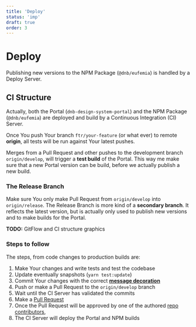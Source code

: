 ```yaml
---
title: 'Deploy'
status: 'imp'
draft: true
order: 3
---
```


# Deploy

Publishing new versions to the NPM Package (`@dnb/eufemia`) is handled by a Deploy Server.

## CI Structure

Actually, both the Portal (`dnb-design-system-portal`) and the NPM Package (`@dnb/eufemia`) are deployed and build by a Continuous Integration (CI) Server.

Once You push Your branch `ftr/your-feature` (or what ever) to remote **origin**, all tests will be run against Your latest pushes.

Merges from a Pull Request and other pushes to the development branch `origin/develop`, will trigger a **test build** of the Portal. This way me make sure that a new Portal version can be build, before we actually publish a new build.

### The Release Branch

Make sure You only make Pull Request from `origin/develop` into `origin/release`.
The Release Branch is more kind of a **secondary branch**. It reflects the latest version, but is actually only used to publish new versions and to make builds for the Portal.

**TODO:** GitFlow and CI structure graphics

### Steps to follow

The steps, from code changes to production builds are:

1. Make Your changes and write tests and test the codebase
1. Update eventually snapshots (`yarn test:update`)
1. Commit Your changes with the correct **[message decoration](/uilib/development/commit)**
1. Push or make a Pull Request to the `origin/develop` branch
1. Wait until the CI Server has validated the commits
1. Make a [Pull Request](https://github.com/dnbexperience/eufemia/compare/release...develop?expand=1)
1. Once the Pull Request will be approved by one of the authored [repo contributors](https://github.com/dnbexperience/eufemia/graphs/contributors),
1. The CI Server will deploy the Portal and NPM builds
